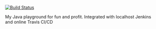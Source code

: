 [![Build Status](https://app.travis-ci.com/bytepicker/java-playground.svg?branch=main)](https://app.travis-ci.com/bytepicker/java-playground)

My Java playground for fun and profit. Integrated with localhost Jenkins and online Travis CI/CD
